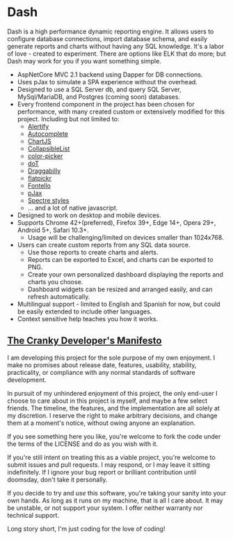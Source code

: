# Dash

Dash is a high performance dynamic reporting engine. It allows users to configure database connections, import database schema, and easily generate reports and charts without having any SQL knowledge.  It's a labor of love - created to experiment. There are options like ELK that do more; but Dash may work for you if you want something simple. 

* AspNetCore MVC 2.1 backend using Dapper for DB connections.
* Uses pJax to simulate a SPA experience without the overhead.
* Designed to use a SQL Server db, and query SQL Server, MySql/MariaDB, and Postgres (coming soon) databases.
* Every frontend component in the project has been chosen for performance, with many created custom or extensively modified for this project. Including but not limited to:
	* [Alertify](https://github.com/alertifyjs/alertify.js)
	* [Autocomplete](https://github.com/Pixabay/JavaScript-autoComplete)
	* [ChartJS](https://github.com/chartjs/Chart.js)
	* [CollapsibleList](http://code.stephenmorley.org/)
	* [color-picker](https://github.com/tovic/color-picker)
	* [doT](https://github.com/olado/doT)
	* [Draggabilly](http://draggabilly.desandro.com)
	* [flatpickr](https://github.com/flatpickr/flatpickr)
	* [Fontello](http://fontello.com/)
	* [pJax](https://github.com/thybag/PJAX-Standalone)
	* [Spectre styles](https://github.com/picturepan2/spectre)
	* ... and a lot of native javascript.
* Designed to work on desktop and mobile devices.
* Supports Chrome 42+(preferred), Firefox 39+, Edge 14+, Opera 29+, Android 5+, Safari 10.3+.
	* Usage will be challenging/limited on devices smaller than 1024x768.
* Users can create custom reports from any SQL data source.
  * Use those reports to create charts and alerts.
  * Reports can be exported to Excel, and charts can be exported to PNG.
  * Create your own personalized dashboard displaying the reports and charts you choose. 
  * Dashboard widgets can be resized and arranged easily, and can refresh automatically.
* Multilingual support - limited to English and Spanish for now, but could be easily extended to include other languages.
* Context sensitive help teaches you how it works.

## [The Cranky Developer's Manifesto](https://dev.to/codemouse92/the-cranky-developer-manifesto--24km)

I am developing this project for the sole purpose of my own enjoyment. I make no promises about release date, features, usability, stability, practicality, or compliance with any normal standards of software development.

In pursuit of my unhindered enjoyment of this project, the only end-user I choose to care about in this project is myself, and maybe a few select friends. The timeline, the features, and the implementation are all solely at my discretion. I reserve the right to make arbitrary decisions, and change them at a moment's notice, without owing anyone an explanation.

If you see something here you like, you're welcome to fork the code under the terms of the LICENSE and do as you wish with it.

If you're still intent on treating this as a viable project, you're welcome to submit issues and pull requests. I may respond, or I may leave it sitting indefinitely. If I ignore your bug report or brilliant contribution until doomsday, don't take it personally.

If you decide to try and *use* this software, you're taking your sanity into your own hands. As long as it runs on my machine, that is all I care about. It may be unstable, or not support your system. I offer neither warranty nor technical support.

Long story short, I'm just coding for the love of coding!

